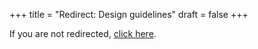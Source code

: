 +++
title = "Redirect: Design guidelines"
draft = false
+++
<script>
  window.location.replace("/outputs/design-guidelines/");
</script>
<p>If you are not redirected, <a href="/outputs/design-guidelines/">click here</a>.</p>

